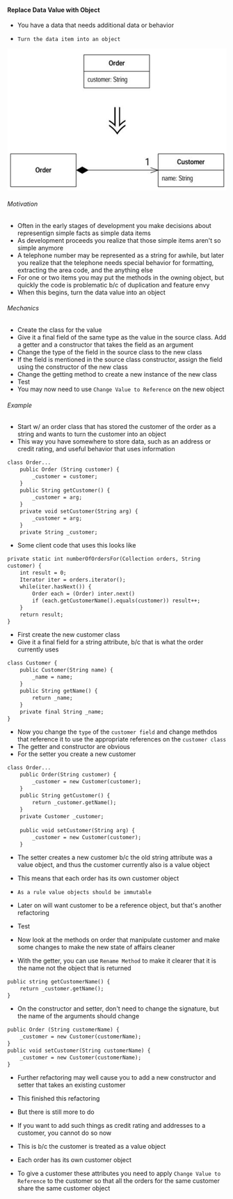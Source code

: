 #### Replace Data Value with Object

- You have a data that needs additional data or behavior

- `Turn the data item into an object`

![](images/figure-1.png)

###### Motivation

- Often in the early stages of development you make decisions about representign simple facts as simple data items
- As development proceeds you realize that those simple items aren't so simple anymore
- A telephone number may be represented as a string for awhile, but later you realize that the telephone needs special behavior for formatting, extracting the area code, and the anything else
- For one or two items you may put the methods in the owning object, but quickly the code is problematic b/c of duplication and feature envy
- When this begins, turn the data value into an object

###### Mechanics

* Create the class for the value
* Give it a final field of the same type as the value in the source class. Add a getter and a constructor that takes the field as an argument
* Change the type of the field in the source class to the new class
* If the field is mentioned in the source class constructor, assign the field using the constructor of the new class
* Change the getting method to create a new instance of the new class
* Test
* You may now need to use `Change Value to Reference` on the new object

###### Example

- Start w/ an order class that has stored the customer of the order as a string and wants to turn the customer into an object
- This way you have somewhere to store data, such as an address or credit rating, and useful behavior that uses information

```
class Order...
    public Order (String customer) {
        _customer = customer;
    }
    public String getCustomer() {
        _customer = arg;
    }
    private void setCustomer(String arg) {
        _customer = arg;
    }
    private String _customer;
```

- Some client code that uses this looks like

```
private static int numberOfOrdersFor(Collection orders, String customer) {
    int result = 0;
    Iterator iter = orders.iterator();
    while(iter.hasNext()) {
        Order each = (Order) inter.next()
        if (each.getCustomerName().equals(customer)) result++;
    }
    return result;
}
```

- First create the new customer class
- Give it a final field for a string attribute, b/c that is what the order currently uses

```
class Customer {
    public Customer(String name) {
        _name = name;
    }
    public String getName() {
        return _name;
    }
    private final String _name;
}
```

- Now you change the `type` of the `customer field` and change methdos that reference it to use the appropriate references on the `customer class`
- The getter and constructor are obvious
- For the setter you create a new customer

```
class Order...
    public Order(String customer) {
        _customer = new Customer(customer);
    }
    public String getCustomer() {
        return _customer.getName();
    }
    private Customer _customer;

    public void setCustomer(String arg) {
        _customer = new Customer(customer);
    }
```

- The setter creates a new customer b/c the old string attribute was a value object, and thus the customer currently also is a value object
- This means that each order has its own customer object
- `As a rule value objects should be immutable`
- Later on will want customer to be a reference object, but that's another refactoring
- Test

- Now look at the methods on order that manipulate customer and make some changes to make the new state of affairs cleaner
- With the getter, you can use `Rename Method` to make it clearer that it is the name not the object that is returned

```
public string getCustomerName() {
    return _customer.getName();
}
```

- On the constructor and setter, don't need to change the signature, but the name of the arguments should change

```
public Order (String customerName) {
    _customer = new Customer(customerName);
}
public void setCustomer(String customerName) {
    _customer = new Customer(customerName);
}
```

- Further refactoring may well cause you to add a new constructor and setter that takes an existing customer

- This finished this refactoring
- But there is still more to do
- If you want to add such things as credit rating and addresses to a customer, you cannot do so now
- This is b/c the customer is treated as a value object
- Each order has its own customer object
- To give a customer these attributes you need to apply `Change Value to Reference` to the customer so that all the orders for the same customer share the same customer object